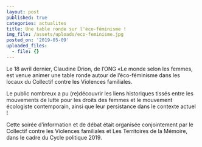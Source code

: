 ```yaml
---
layout: post
published: true
categories: actualites
title: Une table ronde sur l'éco-féminisme !
img_file: /assets/uploads/eco-feminisme.jpg
posted_on: '2019-05-09'
uploaded_files:
  - file: {}
---
```

Le 18 avril dernier, Claudine Drion, de l’ONG «Le monde selon les femmes, est venue animer une table ronde autour de l’éco-féminisme dans les locaux du Collectif contre les Violences familiales.

Le public nombreux a pu (re)découvrir les liens historiques tissés entre les mouvements de lutte pour les droits des femmes et le mouvement écologiste contemporain, ainsi que leur persistance dans le contexte actuel !

Cette soirée d’information et de débat était organisée conjointement par le Collectif contre les Violences familiales et Les Territoires de la Mémoire, dans le cadre du Cycle politique 2019.
